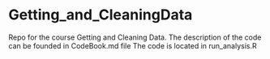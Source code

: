 Getting_and_CleaningData
========================

Repo for the course Getting and Cleaning Data.
The description of the code can be founded in CodeBook.md file
The code is located in run_analysis.R
